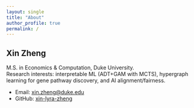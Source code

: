 ```yaml
---
layout: single
title: "About"
author_profile: true
permalink: /
---
```


## Xin Zheng
M.S. in Economics & Computation, Duke University.  
Research interests: interpretable ML (ADT+GAM with MCTS), hypergraph learning for gene pathway discovery, and AI alignment/fairness.

- Email: xin.zheng@duke.edu  
- GitHub: [xin-lyra-zheng](https://github.com/xin-lyra-zheng)
